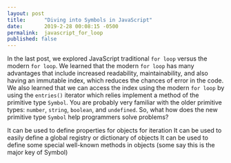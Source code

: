 ```yaml
---
layout: post
title:      "Diving into Symbols in JavaScript"
date:       2019-2-28 00:08:15 -0500
permalink:  javascript_for_loop
published: false
---
```


In the last post, we explored JavaScript traditional `for loop` versus the modern `for loop`. We learned that the modern `for loop` has many advantages that include increased readability, maintainability, and also having an immutable index, which reduces the chances of error in the code. We also learned that we can access the index using the modern `for loop` by using the `entries()` iterator which relies implement a method of the primitive type `Symbol`. You are probably very familiar with the older primitive types: `number`, `string`, `boolean`, and `undefined`. So, what how does the new primitive type `Symbol` help programmers solve problems?

It can be used to define properties for objects for iteration
It can be used to easily define a global registry or dictionary of objects
It can be used to define some special well-known methods in objects (some say this is the major key of Symbol)

